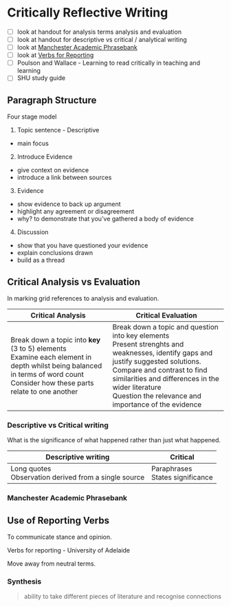 # Critically Reflective Writing

- [ ] look at handout for analysis terms analysis and evaluation
- [ ] look at handout for descriptive vs critical / analytical writing
- [ ] look at [Manchester Academic Phrasebank](https://www.phrasebank.manchester.ac.uk/)
- [ ] look at [Verbs for Reporting](https://www.adelaide.edu.au/writingcentre/sites/default/files/docs/learningguide-verbsforreporting.pdf)
- [ ] Poulson and Wallace - Learning to read critically in teaching and learning
- [ ] SHU study guide

## Paragraph Structure

Four stage model

1. Topic sentence - Descriptive

  - main focus

2. Introduce Evidence

  - give context on evidence
  - introduce a link between sources

3. Evidence

  - show evidence to back up argument
  - highlight any agreement or disagreement
  - why? to demonstrate that you've gathered a body of evidence

4. Discussion

  - show that you have questioned your evidence
  - explain conclusions drawn
  - build as a thread

## Critical Analysis vs Evaluation

In marking grid references to analysis and evaluation.

| Critical Analysis | Critical Evaluation |
| --- | --- |
| Break down a topic into **key** (3 to 5) elements<br>Examine each element in depth whilst being balanced in terms of word count<br>Consider how these parts relate to one another | Break down a topic and question into key elements<br>Present strenghts and weaknesses, identify gaps and justify suggested solutions.<br>Compare and contrast to find similarities and differences in the wider literature<br>Question the relevance and importance of the evidence |

### Descriptive vs Critical writing

What is the significance of what happened rather than just what happened.

|Descriptive writing | Critical |
| --- | --- |
| Long quotes<br>Observation derived from a single source | Paraphrases<br>States significance |

### Manchester Academic Phrasebank


## Use of Reporting Verbs

To communicate stance and opinion.

Verbs for reporting - University of Adelaide

Move away from neutral terms.

### Synthesis

> ability to take different pieces of literature and recognise connections